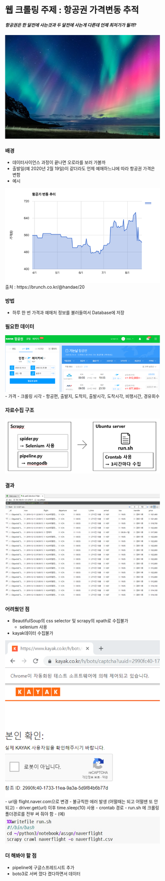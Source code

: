 # 웹 크롤링 주제 : 항공권 가격변동 추적
##### 항공권은 한 달전에 사는것과 두 달전에 사는게 다른데 언제 최저가가 될까?
<center><img src = "/img/aurora.jpg"></center>

### 배경

- 데이터사이언스 과정이 끝나면 오로라를 보러 가볼까
- 출발일(예 2020년 2월 19일)이 같더라도 언제 예매하느냐에 따라 항공권 가격은 변함
- 예시
<center><img src = "/img/trend.png"></center>
출처 : https://brunch.co.kr/@handae/20

### 방법
- 하루 한 번 가격과 예매처 정보를 불러들여서 Database에 저장

### 필요한 데이터 
<center><img src = "/img/naverflight.png"></center>
- 가격
- 크롤링 시각
- 항공편, 출발지, 도착지, 출발시각, 도착시각, 비행시간, 경유회수

### 자료수집 구조
<center><img src = "/img/f.png"></center>

### 결과
<center><img src = "/img/robo3t.png"></center>

### 어려웠던 점
- BeautifulSoup의 css selector 및 scrapy의 xpath로 수집불가
  - selenium 사용
- kayak데이터 수집불가
<center><img src = "/img/kayak_error.png"></center>
  - url을 flight.naver.com으로 변경
- 불규칙한 에러 발생 (어떨때는 되고 어떨땐 또 안되고)
  - driver.get(url) 이후 time.sleep(10) 사용
- crontab 경로
  - run.sh 에 크롤링 폴더경로를 전부 써 줘야 함
  - (예)
<center><img src = "/img/runsh.jpg"></center>

### 더 해봐야 할 점
- pipeline에 구글스프레드시트 추가
- boto3로 서버 껐다 켰다하면서 데이터 
